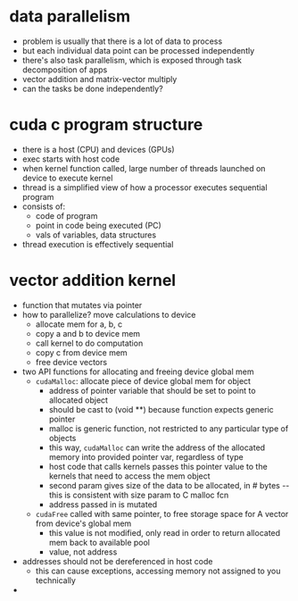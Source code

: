 # data parallelism
- problem is usually that there is a lot of data to process
- but each individual data point can be processed independently
- there's also task parallelism, which is exposed through task decomposition of apps
- vector addition and matrix-vector multiply
- can the tasks be done independently?
# cuda c program structure
- there is a host (CPU) and devices (GPUs)
- exec starts with host code
- when kernel function called, large number of threads launched on device to execute kernel
- thread is a simplified view of how a processor executes sequential program
- consists of:
	- code of program
	- point in code being executed (PC)
	- vals of variables, data structures
- thread execution is effectively sequential
# vector addition kernel
- function that mutates via pointer
- how to parallelize? move calculations to device
	- allocate mem for a, b, c
	- copy a and b to device mem
	- call kernel to do computation
	- copy c from device mem
	- free device vectors
- two API functions for allocating and freeing device global mem
	- `cudaMalloc`: allocate piece of device global mem for object
		- address of pointer variable that should be set to point to allocated object
		- should be cast to (void \*\*) because function expects generic pointer
		- malloc is generic function, not restricted to any particular type of objects
		- this way, `cudaMalloc` can write the address of the allocated memory into provided pointer var, regardless of type
		- host code that calls kernels passes this pointer value to the kernels that need to access the mem object
		- second param gives size of the data to be allocated, in # bytes -- this is consistent with size param to C malloc fcn
		- address passed in is mutated
	- `cudaFree` called with same pointer, to free storage space for A vector from device's global mem
		- this value is not modified, only read in order to return allocated mem back to available pool
		- value, not address
- addresses should not be dereferenced in host code
	- this can cause exceptions, accessing memory not assigned to you technically
- 